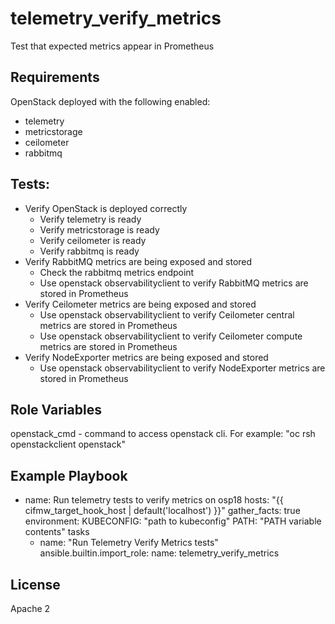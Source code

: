 telemetry_verify_metrics
=========

Test that expected metrics appear in Prometheus

Requirements
------------
OpenStack deployed with the following enabled:
- telemetry
- metricstorage
- ceilometer
- rabbitmq

Tests:
------
- Verify OpenStack is deployed correctly
    - Verify telemetry is ready
    - Verify metricstorage is ready
    - Verify ceilometer is ready
    - Verify rabbitmq is ready
- Verify RabbitMQ metrics are being exposed and stored
    - Check the rabbitmq metrics endpoint
    - Use openstack observabilityclient to verify RabbitMQ metrics are stored in Prometheus
- Verify Ceilometer metrics are being exposed and stored
    - Use openstack observabilityclient to verify Ceilometer central metrics are stored in Prometheus
    - Use openstack observabilityclient to verify Ceilometer compute metrics are stored in Prometheus
- Verify NodeExporter metrics are being exposed and stored
    - Use openstack observabilityclient to verify NodeExporter metrics are stored in Prometheus

Role Variables
--------------
openstack\_cmd - command to access openstack cli. For example: "oc rsh openstackclient openstack"

Example Playbook
----------------
- name: Run telemetry tests to verify metrics on osp18
  hosts:  "{{ cifmw\_target\_hook\_host | default('localhost')  }}"
  gather\_facts: true
  environment:
    KUBECONFIG: "path to kubeconfig"
    PATH: "PATH variable contents"
  tasks
    - name: "Run Telemetry Verify Metrics tests"
      ansible.builtin.import_role:
        name: telemetry_verify_metrics

License
-------

Apache 2
